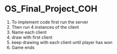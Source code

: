 # OS_Final_Project_COH
1. To implement code first run the server
2. Then run 4 instances of the client
3. Name each client
4. draw with first client
5. keep drawing with each client until player has won
6. Game ends
